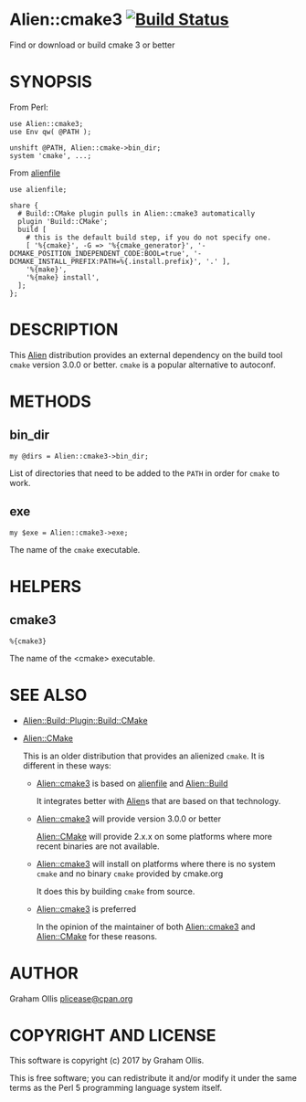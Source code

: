 # Alien::cmake3 [![Build Status](https://secure.travis-ci.org/plicease/Alien-cmake3.png)](http://travis-ci.org/plicease/Alien-cmake3)

Find or download or build cmake 3 or better

# SYNOPSIS

From Perl:

    use Alien::cmake3;
    use Env qw( @PATH );
    
    unshift @PATH, Alien::cmake->bin_dir;
    system 'cmake', ...;

From [alienfile](https://metacpan.org/pod/alienfile)

    use alienfile;
    
    share {
      # Build::CMake plugin pulls in Alien::cmake3 automatically
      plugin 'Build::CMake';
      build [
        # this is the default build step, if you do not specify one.
        [ '%{cmake}', -G => '%{cmake_generator}', '-DCMAKE_POSITION_INDEPENDENT_CODE:BOOL=true', '-DCMAKE_INSTALL_PREFIX:PATH=%{.install.prefix}', '.' ],
        '%{make}',
        '%{make} install',
      ];
    };

# DESCRIPTION

This [Alien](https://metacpan.org/pod/Alien) distribution provides an external dependency on the build tool `cmake`
version 3.0.0 or better.  `cmake` is a popular alternative to autoconf.

# METHODS

## bin\_dir

    my @dirs = Alien::cmake3->bin_dir;

List of directories that need to be added to the `PATH` in order for `cmake` to work.

## exe

    my $exe = Alien::cmake3->exe;

The name of the `cmake` executable.

# HELPERS

## cmake3

    %{cmake3}

The name of the &lt;cmake> executable.

# SEE ALSO

- [Alien::Build::Plugin::Build::CMake](https://metacpan.org/pod/Alien::Build::Plugin::Build::CMake)
- [Alien::CMake](https://metacpan.org/pod/Alien::CMake)

    This is an older distribution that provides an alienized `cmake`.  It is different in
    these ways:

    - [Alien::cmake3](https://metacpan.org/pod/Alien::cmake3) is based on [alienfile](https://metacpan.org/pod/alienfile) and [Alien::Build](https://metacpan.org/pod/Alien::Build) 

        It integrates better with [Alien](https://metacpan.org/pod/Alien)s that are based on that technology.

    - [Alien::cmake3](https://metacpan.org/pod/Alien::cmake3) will provide version 3.0.0 or better

        [Alien::CMake](https://metacpan.org/pod/Alien::CMake) will provide 2.x.x on some platforms where more recent binaries are not available.

    - [Alien::cmake3](https://metacpan.org/pod/Alien::cmake3) will install on platforms where there is no system `cmake` and no binary `cmake` provided by cmake.org

        It does this by building `cmake` from source.

    - [Alien::cmake3](https://metacpan.org/pod/Alien::cmake3) is preferred

        In the opinion of the maintainer of both [Alien::cmake3](https://metacpan.org/pod/Alien::cmake3) and [Alien::CMake](https://metacpan.org/pod/Alien::CMake) for these reasons.

# AUTHOR

Graham Ollis <plicease@cpan.org>

# COPYRIGHT AND LICENSE

This software is copyright (c) 2017 by Graham Ollis.

This is free software; you can redistribute it and/or modify it under
the same terms as the Perl 5 programming language system itself.
